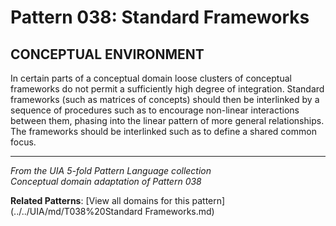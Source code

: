 # Pattern 038: Standard Frameworks

## CONCEPTUAL ENVIRONMENT

In certain parts of a conceptual domain loose clusters of conceptual frameworks do not permit a sufficiently high degree of integration. Standard frameworks (such as matrices of concepts) should then be interlinked by a sequence of procedures such as to encourage non-linear interactions between them, phasing into the linear pattern of more general relationships. The frameworks should be interlinked such as to define a shared common focus.

---

*From the UIA 5-fold Pattern Language collection*  
*Conceptual domain adaptation of Pattern 038*

**Related Patterns**: [View all domains for this pattern](../../UIA/md/T038%20Standard Frameworks.md)
